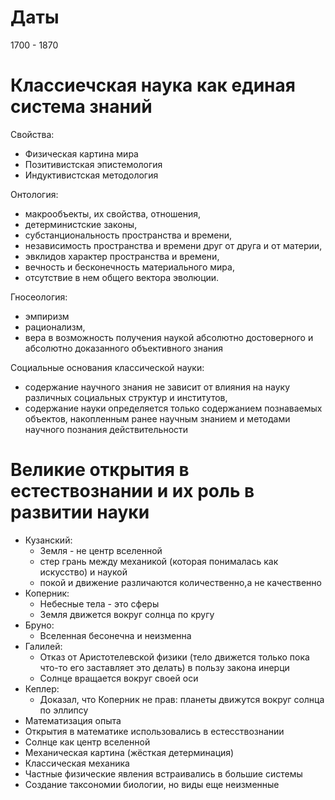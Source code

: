 #                  Даты

1700 - 1870

# Классиечская наука как единая система знаний

Свойства:
- Физическая картина мира
- Позитивистская эпистемология
- Индуктивистская методология

Онтология:
- макрообъекты, их свойства, отношения, 
- детерминистские законы, 
- субстанциональность пространства и времени, 
- независимость пространства и времени друг от друга и от материи, 
- эвклидов характер пространства и времени, 
- вечность и бесконечность материального мира, 
- отсутствие в нем общего вектора эволюции.

Гносеология:
- эмпиризм
- рационализм, 
- вера в возможность получения наукой абсолютно достоверного и абсолютно доказанного объективного знания

Социальные основания классической науки: 
- содержание научного знания не зависит от влияния на науку различных социальных структур и институтов, 
- содержание науки определяется только содержанием познаваемых объектов, накопленным ранее научным знанием и методами научного познания действительности

# Великие открытия в естествознании и их роль в развитии науки

- Кузанский:
    - Земля - не центр вселенной
    - стер грань между механикой (которая понималась как искусство) и наукой
    - покой и движение различаются количественно,а не качественно
- Коперник:
    - Небесные тела - это сферы
    - Земля движется вокруг солнца по кругу
- Бруно:
    - Вселенная бесонечна и неизменна
- Галилей:
    - Отказ от Аристотелевской физики (тело движется только пока что-то его заставляет это делать) в пользу закона инерци
    - Солнце вращается вокруг своей оси
- Кеплер:
    - Доказал, что Коперник не прав: планеты движутся вокруг солнца по эллипсу
- Математизация опыта
- Открытия в математике использовались в естесствознании
- Солнце как центр вселенной
- Механическая картина (жёсткая детерминация)
- Классическая механика
- Частные физические явления встраивались в большие системы
- Создание таксономии биологии, но виды еще неизменные
